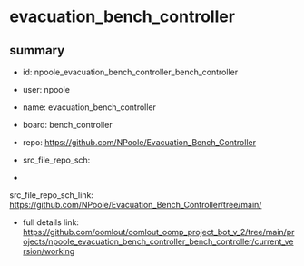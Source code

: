 # evacuation_bench_controller
 
## summary 
* id: npoole_evacuation_bench_controller_bench_controller
* user: npoole
* name: evacuation_bench_controller
* board: bench_controller
* repo: https://github.com/NPoole/Evacuation_Bench_Controller



* src_file_repo_sch: 
*
 src_file_repo_sch_link: https://github.com/NPoole/Evacuation_Bench_Controller/tree/main/
* full details link: https://github.com/oomlout/oomlout_oomp_project_bot_v_2/tree/main/projects/npoole_evacuation_bench_controller_bench_controller/current_version/working  






